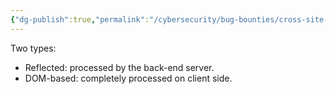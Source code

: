 ```yaml
---
{"dg-publish":true,"permalink":"/cybersecurity/bug-bounties/cross-site-scripting/reflected-non-persistent-xss/","tags":["XSS"]}
---
```



Two types:
* Reflected: processed by the back-end server.
* DOM-based: completely processed on client side.
